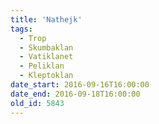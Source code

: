 ```yaml
---
title: 'Nathejk'
tags:
  - Trop
  - Skumbaklan
  - Vatiklanet
  - Peliklan
  - Kleptoklan
date_start: 2016-09-16T16:00:00
date_end: 2016-09-18T16:00:00
old_id: 5843
---
```

